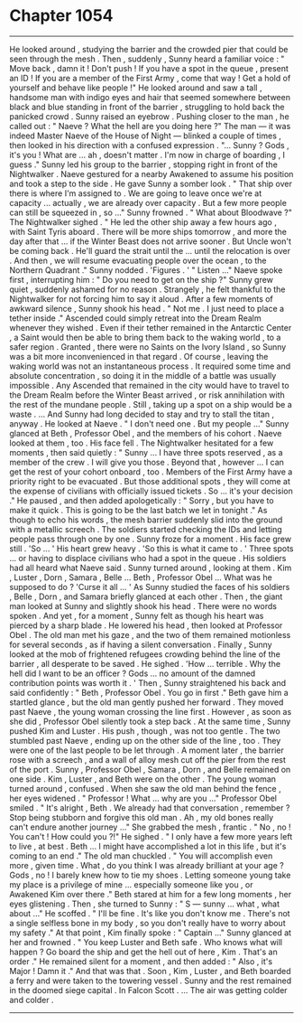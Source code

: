 
# Chapter 1054


---

He looked around , studying the barrier and the crowded pier that could be seen through the mesh . Then , suddenly , Sunny heard a familiar voice :
" Move back , damn it ! Don't push ! If you have a spot in the queue , present an ID ! If you are a member of the First Army , come that way ! Get a hold of yourself and behave like people !"
He looked around and saw a tall , handsome man with indigo eyes and hair that seemed somewhere between black and blue standing in front of the barrier , struggling to hold back the panicked crowd .
Sunny raised an eyebrow .
Pushing closer to the man , he called out :
" Naeve ? What the hell are you doing here ?"
The man — it was indeed Master Naeve of the House of Night — blinked a couple of times , then looked in his direction with a confused expression .
"... Sunny ? Gods , it's you ! What are ... ah , doesn't matter . I'm now in charge of boarding , I guess ."
Sunny led his group to the barrier , stopping right in front of the Nightwalker . Naeve gestured for a nearby Awakened to assume his position and took a step to the side .
He gave Sunny a somber look .
" That ship over there is where I'm assigned to . We are going to leave once we're at capacity ... actually , we are already over capacity . But a few more people can still be squeezed in , so ..."
Sunny frowned .
" What about Bloodwave ?"
The Nightwalker sighed .
" He led the other ship away a few hours ago , with Saint Tyris aboard . There will be more ships tomorrow , and more the day after that ... if the Winter Beast does not arrive sooner . But Uncle won't be coming back . He'll guard the strait until the ... until the relocation is over . And then , we will resume evacuating people over the ocean , to the Northern Quadrant ."
Sunny nodded .
'Figures . '
" Listen ..."
Naeve spoke first , interrupting him :
" Do you need to get on the ship ?"
Sunny grew quiet , suddenly ashamed for no reason . Strangely , he felt thankful to the Nightwalker for not forcing him to say it aloud .
After a few moments of awkward silence , Sunny shook his head .
" Not me . I just need to place a tether inside ."
Ascended could simply retreat into the Dream Realm whenever they wished . Even if their tether remained in the Antarctic Center , a Saint would then be able to bring them back to the waking world , to a safer region . Granted , there were no Saints on the Ivory Island , so Sunny was a bit more inconvenienced in that regard .
Of course , leaving the waking world was not an instantaneous process . It required some time and absolute concentration , so doing it in the middle of a battle was usually impossible . Any Ascended that remained in the city would have to travel to the Dream Realm before the Winter Beast arrived , or risk annihilation with the rest of the mundane people .
Still , taking up a spot on a ship would be a waste .
... And Sunny had long decided to stay and try to stall the titan , anyway .
He looked at Naeve .
" I don't need one . But my people ..."
Sunny glanced at Beth , Professor Obel , and the members of his cohort . Naeve looked at them , too .
His face fell .
The Nightwalker hesitated for a few moments , then said quietly :
" Sunny ... I have three spots reserved , as a member of the crew . I will give you those . Beyond that , however ... I can get the rest of your cohort onboard , too . Members of the First Army have a priority right to be evacuated . But those additional spots , they will come at the expense of civilians with officially issued tickets . So ... it's your decision ."
He paused , and then added apologetically :
" Sorry , but you have to make it quick . This is going to be the last batch we let in tonight ."
As though to echo his words , the mesh barrier suddenly slid into the ground with a metallic screech . The soldiers started checking the IDs and letting people pass through one by one .
Sunny froze for a moment . His face grew still .
'So ... '
His heart grew heavy .
'So this is what it came to . '
Three spots ... or having to displace civilians who had a spot in the queue .
His soldiers had all heard what Naeve said . Sunny turned around , looking at them . Kim , Luster , Dorn , Samara , Belle ... Beth , Professor Obel ...
What was he supposed to do ?
'Curse it all ... '
As Sunny studied the faces of his soldiers , Belle , Dorn , and Samara briefly glanced at each other .
Then , the giant man looked at Sunny and slightly shook his head .
There were no words spoken . And yet , for a moment , Sunny felt as though his heart was pierced by a sharp blade .
He lowered his head , then looked at Professor Obel . The old man met his gaze , and the two of them remained motionless for several seconds , as if having a silent conversation .
Finally , Sunny looked at the mob of frightened refugees crowding behind the line of the barrier , all desperate to be saved .
He sighed .
'How ... terrible . Why the hell did I want to be an officer ? Gods ... no amount of the damned contribution points was worth it . '
Then , Sunny straightened his back and said confidently :
" Beth , Professor Obel . You go in first ."
Beth gave him a startled glance , but the old man gently pushed her forward . They moved past Naeve , the young woman crossing the line first .
However , as soon as she did , Professor Obel silently took a step back .
At the same time , Sunny pushed Kim and Luster . His push , though , was not too gentle . The two stumbled past Naeve , ending up on the other side of the line , too .
They were one of the last people to be let through . A moment later , the barrier rose with a screech , and a wall of alloy mesh cut off the pier from the rest of the port .
Sunny , Professor Obel , Samara , Dorn , and Belle remained on one side .
Kim , Luster , and Beth were on the other .
The young woman turned around , confused . When she saw the old man behind the fence , her eyes widened .
" Professor ! What ... why are you ..."
Professor Obel smiled .
" It's alright , Beth . We already had that conversation , remember ? Stop being stubborn and forgive this old man . Ah , my old bones really can't endure another journey ..."
She grabbed the mesh , frantic .
" No , no ! You can't ! How could you ?!"
He sighed .
" I only have a few more years left to live , at best . Beth ... I might have accomplished a lot in this life , but it's coming to an end ."
The old man chuckled .
" You will accomplish even more , given time . What , do you think I was already brilliant at your age ? Gods , no ! I barely knew how to tie my shoes . Letting someone young take my place is a privilege of mine ... especially someone like you , or Awakened Kim over there ."
Beth stared at him for a few long moments , her eyes glistening . Then , she turned to Sunny :
" S — sunny ... what , what about ..."
He scoffed .
" I'll be fine . It's like you don't know me . There's not a single selfless bone in my body , so you don't really have to worry about my safety ."
At that point , Kim finally spoke :
" Captain ..."
Sunny glanced at her and frowned .
" You keep Luster and Beth safe . Who knows what will happen ? Go board the ship and get the hell out of here , Kim . That's an order ."
He remained silent for a moment , and then added :
" Also , it's Major ! Damn it ."
And that was that .
Soon , Kim , Luster , and Beth boarded a ferry and were taken to the towering vessel .
Sunny and the rest remained in the doomed siege capital . In Falcon Scott .
... The air was getting colder and colder .

---

